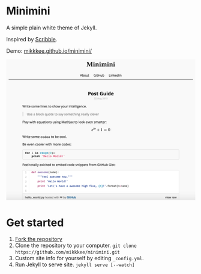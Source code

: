 # Minimini

A simple plain white theme of Jekyll.

Inspired by [Scribble](https://github.com/muan/scribble).

Demo: [mikkkee.github.io/minimini/](http://mikkkee.github.io/minimini/)

![screenshot](images/screenshot.png)

# Get started

1. [Fork the repository](https://github.com/mikkkee/minimini#fork-destination-box)
2. Clone the repository to your computer.
`git clone https://github.com/mikkkee/minimini.git`
3. Custom site info for yourself by editing `_config.yml`.
4. Run Jekyll to serve site.
`jekyll serve [--watch]`
